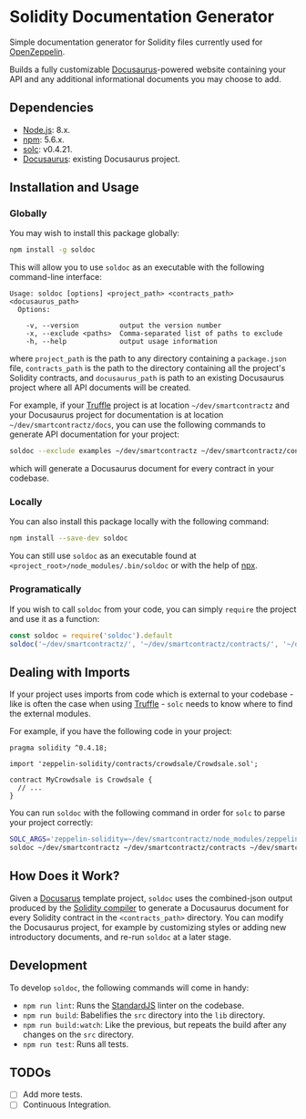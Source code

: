 # Solidity Documentation Generator

Simple documentation generator for Solidity files currently used for [OpenZeppelin](https://github.com/OpenZeppelin/zeppelin-solidity).

Builds a fully customizable [Docusaurus](https://docusaurus.io/)-powered website containing your API and any additional informational documents you may choose to add.

## Dependencies

* [Node.js](https://nodejs.org/en/): 8.x.
* [npm](https://nodejs.org/en/): 5.6.x.
* [solc](https://github.com/ethereum/solidity): v0.4.21.
* [Docusaurus](http://docusaurus.io/): existing Docusaurus project.

## Installation and Usage

### Globally

You may wish to install this package globally:

```sh
npm install -g soldoc
```

This will allow you to use `soldoc` as an executable with the following command-line interface:

```
Usage: soldoc [options] <project_path> <contracts_path> <docusaurus_path>
  Options:

    -v, --version          output the version number
    -x, --exclude <paths>  Comma-separated list of paths to exclude
    -h, --help             output usage information
```

where `project_path` is the path to any directory containing a `package.json` file, `contracts_path` is the path to the directory containing all the project's Solidity contracts, and `docusaurus_path` is path to an existing Docusaurus project where all API documents will be created.

For example, if your [Truffle](http://truffleframework.com/) project is at location `~/dev/smartcontractz` and your Docusaurus project for documentation is at location `~/dev/smartcontractz/docs`, you can use the following commands to generate API documentation for your project:

```sh
soldoc --exclude examples ~/dev/smartcontractz ~/dev/smartcontractz/contracts ~/dev/smartcontractz/docs
```

which will generate a Docusaurus document for every contract in your codebase.

### Locally

You can also install this package locally with the following command:

```sh
npm install --save-dev soldoc
```

You can still use `soldoc` as an executable found at `<project_root>/node_modules/.bin/soldoc` or with the help of [npx](https://www.npmjs.com/package/npx).

### Programatically

If you wish to call `soldoc` from your code, you can simply `require` the project and use it as a function:

```javascript
const soldoc = require('soldoc').default
soldoc('~/dev/smartcontractz/', '~/dev/smartcontractz/contracts/', '~/dev/smartcontractz/docs/', ['examples'])
```

## Dealing with Imports

If your project uses imports from code which is external to your codebase - like is often the case when using [Truffle](http://truffleframework.com/) - `solc` needs to know where to find the external modules.

For example, if you have the following code in your project:

```solidity
pragma solidity ^0.4.18;

import 'zeppelin-solidity/contracts/crowdsale/Crowdsale.sol';

contract MyCrowdsale is Crowdsale {
  // ...
}
```

You can run `soldoc` with the following command in order for `solc` to parse your project correctly:

```sh
SOLC_ARGS='zeppelin-solidity=~/dev/smartcontractz/node_modules/zeppelin-solidity' \
soldoc ~/dev/smartcontractz ~/dev/smartcontractz/contracts ~/dev/smartcontractz/docs
```

## How Does it Work?

Given a [Docusarus](https://docusaurus.io/) template project, `soldoc` uses the combined-json output produced by the [Solidity compiler](https://github.com/ethereum/solidity) to generate a Docusaurus document for every Solidity contract in the `<contracts_path>` directory. You can modify the Docusaurus project, for example by customizing styles or adding new introductory documents, and re-run `soldoc` at a later stage.

## Development

To develop `soldoc`, the following commands will come in handy:

* `npm run lint`: Runs the [StandardJS](https://standardjs.com/) linter on the codebase.
* `npm run build`: Babelifies the `src` directory into the `lib` directory.
* `npm run build:watch`: Like the previous, but repeats the build after any changes on the `src` directory.
* `npm run test`: Runs all tests.

## TODOs

- [ ] Add more tests.
- [ ] Continuous Integration.
